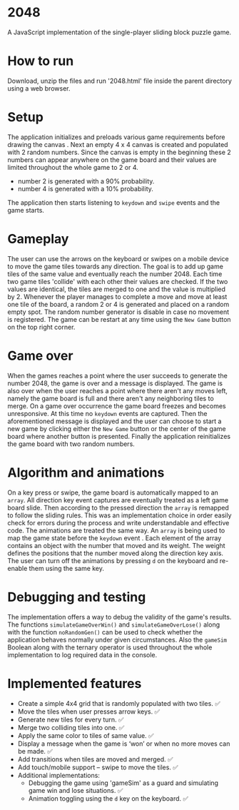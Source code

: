 # 2048

A JavaScript implementation of the single-player sliding block puzzle game.

# How to run

Download, unzip the files and run '2048.html' file inside the parent directory using a web browser.

# Setup

The application initializes and preloads various game requirements before drawing the canvas . Next an empty 4 x 4 canvas is created and populated with 2 random numbers. Since the canvas is empty in the beginning these 2 numbers can appear anywhere on the game board and their values are limited throughout the whole game to 2 or 4. 
- number 2 is generated with a 90% probability.
- number 4 is generated with a 10% probability.

The application then starts listening to ```keydown``` and ```swipe``` events and the game starts.



# Gameplay

The user can use the arrows on the keyboard or swipes on a mobile device to move the game tiles towards any direction. The goal is to add up game tiles of the same value and eventually reach the number 2048. Each time two game tiles 'collide' with each other their values are checked. If the two values are identical, the tiles are merged to one and the value is multiplied by 2. Whenever the player manages to complete a move and move at least one tile of the board, a random 2 or 4 is generated and placed on a random empty spot. The random number generator is disable in case no movement is registered. The game can be restart at any time using the `New Game` button on the top right corner. 



# Game over 

When the games reaches a point where the user succeeds to generate the number 2048, the game is over and a message is displayed. The game is also over when the user reaches a point where there aren't any moves left, namely the game board is full and there aren't any neighboring tiles to merge. On a game over occurrence the game board freezes and becomes unresponsive. At this time no ```keydown``` events are captured. Then the aforementioned message is displayed and the user can choose to start a new game by clicking either the `New Game` button or the center of the game board where another button is presented. Finally the application reinitializes the game board with two random numbers.



# Algorithm and animations

On a key press or swipe, the game board is automatically mapped to an ```array```. All direction key event captures are eventually treated as a left game board slide. Then according to the pressed direction the ```array``` is remapped to follow the sliding rules. This was an implementation choice in order easily check for errors during the process and write understandable and effective code. The animations are treated the same way. An ```array``` is being used to map the game state before the `keydown` event . Each element of the array contains an object with the number that moved and its weight. The weight defines the positions that the number moved along the direction key axis. The user can turn off the animations by pressing ```d``` on the keyboard and re-enable them using the same key.



# Debugging and testing

The implementation offers a way to debug the validity of the game's results. The functions ```simulateGameOverWin()``` and ```simulateGameOverLose()``` along with the function ```noRandomGen()``` can be used to check whether the application behaves normally under given circumstances. Also the ```gameSim``` Boolean along with the ternary operator is used throughout the whole implementation to log required data in the console.



# Implemented features

- Create a simple 4x4 grid that is randomly populated with two tiles. :white_check_mark:
- Move the tiles when user presses arrow keys. :white_check_mark:
- Generate new tiles for every turn. :white_check_mark:
- Merge two colliding tiles into one. :white_check_mark:
- Apply the same color to tiles of same value. :white_check_mark:
- Display a message when the game is ‘won’ or when no more moves can be made. :white_check_mark:
- Add transitions when tiles are moved and merged. :white_check_mark:
- Add touch/mobile support – swipe to move the tiles. :white_check_mark:
- Additional implementations:
  - Debugging the game using 'gameSim' as a guard and simulating game win and lose situations. :white_check_mark:
  - Animation toggling using the ```d``` key on the keyboard. :white_check_mark: